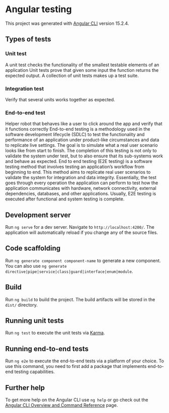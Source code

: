 # Angular testing

This project was generated with [Angular CLI](https://github.com/angular/angular-cli) version 15.2.4.

## Types of tests

### Unit test
A unit test checks the functionality of the smallest testable elements of an application
Unit tests prove that given some input the function returns the expected output. A collection of unit tests makes up a test suite.

### Integration test
Verify that several units works together as expected.


### End-to-end test
Helper robot that behaves like a user to click around the app and verify that it functions correctly
End-to-end testing is a methodology used in the software development lifecycle (SDLC) to test the functionality and performance of an application under product-like circumstances and data to replicate live settings. The goal is to simulate what a real user scenario looks like from start to finish. The completion of this testing is not only to validate the system under test, but to also ensure that its sub-systems work and behave as expected.
End to end testing (E2E testing) is a software testing method that involves testing an application’s workflow from beginning to end. This method aims to replicate real user scenarios to validate the system for integration and data integrity.
Essentially, the test goes through every operation the application can perform to test how the application communicates with hardware, network connectivity, external dependencies, databases, and other applications. Usually, E2E testing is executed after functional and system testing is complete.


## Development server

Run `ng serve` for a dev server. Navigate to `http://localhost:4200/`. The application will automatically reload if you change any of the source files.

## Code scaffolding

Run `ng generate component component-name` to generate a new component. You can also use `ng generate directive|pipe|service|class|guard|interface|enum|module`.

## Build

Run `ng build` to build the project. The build artifacts will be stored in the `dist/` directory.

## Running unit tests

Run `ng test` to execute the unit tests via [Karma](https://karma-runner.github.io).

## Running end-to-end tests

Run `ng e2e` to execute the end-to-end tests via a platform of your choice. To use this command, you need to first add a package that implements end-to-end testing capabilities.

## Further help

To get more help on the Angular CLI use `ng help` or go check out the [Angular CLI Overview and Command Reference](https://angular.io/cli) page.
